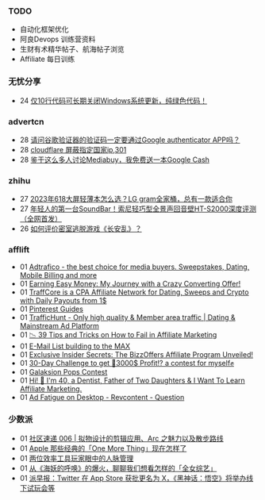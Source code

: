 ### TODO
-  自动化框架优化
-  阿良Devops 训练营资料
-  生财有术精华帖子、航海帖子浏览
-  Affiliate 每日训练

### 无忧分享
<!-- ruyo:START -->
-  24 [仅10行代码可长期关闭Windows系统更新，纯绿色代码！](https://51.ruyo.net/18440.html)<!-- ruyo:END -->

### advertcn
<!-- advertcn:START -->
-  28 [请问谷歌验证器的验证码一定要通过Google authenticator APP吗？](https://www.advertcn.com/forum.php?mod=viewthread&tid=111399)
-  28 [cloudflare 屏蔽指定国家ip,301](https://www.advertcn.com/forum.php?mod=viewthread&tid=111397)
-  28 [鉴于这么多人讨论Mediabuy，我免费送一本Google Cash](https://www.advertcn.com/forum.php?mod=viewthread&tid=111387)<!-- advertcn:END -->

### zhihu
<!-- zhihu:START -->
-  27 [2023年618大屏轻薄本怎么选？LG gram全家桶，总有一款适合你](http://zhuanlan.zhihu.com/p/632641888?utm_campaign=rss&utm_medium=rss&utm_source=rss&utm_content=title)
-  27 [年轻人的第一台SoundBar！索尼轻巧型全景声回音壁HT-S2000深度评测（全网首发）](http://zhuanlan.zhihu.com/p/630990296?utm_campaign=rss&utm_medium=rss&utm_source=rss&utm_content=title)
-  26 [如何评价密室逃脱游戏《长安乱》？](http://www.zhihu.com/question/563950552/answer/3045961312?utm_campaign=rss&utm_medium=rss&utm_source=rss&utm_content=title)<!-- zhihu:END -->

### afflift
<!-- afflift:START -->
-  01 [Adtrafico - the best choice for media buyers. Sweepstakes, Dating, Mobile Billing and more](https://afflift.com/f/threads/adtrafico-the-best-choice-for-media-buyers-sweepstakes-dating-mobile-billing-and-more.4312/)
-  01 [Earning Easy Money: My Journey with a Crazy Converting Offer!](https://afflift.com/f/threads/earning-easy-money-my-journey-with-a-crazy-converting-offer.11370/)
-  01 [TraffCore is a CPA Affiliate Network for Dating, Sweeps and Crypto with Daily Payouts from 1$](https://afflift.com/f/threads/traffcore-is-a-cpa-affiliate-network-for-dating-sweeps-and-crypto-with-daily-payouts-from-1.8700/)
-  01 [Pinterest Guides](https://afflift.com/f/threads/pinterest-guides.11373/)
-  01 [TrafficHunt - Only high quality &amp; Member area traffic | Dating &amp; Mainstream Ad Platform](https://afflift.com/f/threads/traffichunt-only-high-quality-member-area-traffic-dating-mainstream-ad-platform.10862/)
-  01 [📉 39 Tips and Tricks on How to Fail in Affiliate Marketing](https://afflift.com/f/threads/%F0%9F%93%89-39-tips-and-tricks-on-how-to-fail-in-affiliate-marketing.11341/)
-  01 [E-Mail List building to the MAX](https://afflift.com/f/threads/e-mail-list-building-to-the-max.11019/)
-  01 [Exclusive Insider Secrets: The BizzOffers Affiliate Program Unveiled!](https://afflift.com/f/threads/exclusive-insider-secrets-the-bizzoffers-affiliate-program-unveiled.11156/)
-  01 [30-Day Challenge to get 🎯3000$ Profit⁉ a contest for myself✊](https://afflift.com/f/threads/30-day-challenge-to-get-%F0%9F%8E%AF3000-profit%E2%81%89-a-contest-for-myself%E2%9C%8A.9419/)
-  01 [Galaksion Pops Contest](https://afflift.com/f/threads/galaksion-pops-contest.11346/)
-  01 [Hi! 👋 I&#39;m 40, a Dentist, Father of Two Daughters &amp; I Want To Learn Affiliate Marketing.](https://afflift.com/f/threads/hi-%F0%9F%91%8B-im-40-a-dentist-father-of-two-daughters-i-want-to-learn-affiliate-marketing.11367/)
-  01 [Ad Fatigue on Desktop - Revcontent - Question](https://afflift.com/f/threads/ad-fatigue-on-desktop-revcontent-question.11378/)<!-- afflift:END -->

### 少数派
<!-- sspai:START -->
-  01 [社区速递 006 | 拟物设计的剪辑应用、Arc 之魅力以及散步路线](https://sspai.com/post/81650)
-  01 [Apple 那些经典的「One More Thing」现在怎样了](https://sspai.com/post/81645)
-  01 [两位效率工具玩家眼中的人脉管理](https://sspai.com/post/81532)
-  01 [从《海妖的呼唤》的爆火，聊聊我们想看怎样的「全女综艺」](https://sspai.com/post/81533)
-  01 [派早报：Twitter 在 App Store 获批更名为 X，《黑神话：悟空》将举办线下试玩会等](https://sspai.com/post/81632)<!-- sspai:END -->

